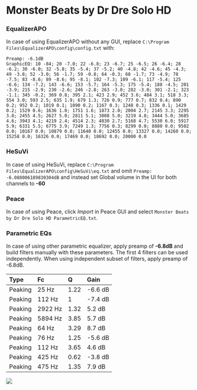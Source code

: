 # Monster Beats by Dr Dre Solo HD

### EqualizerAPO
In case of using EqualizerAPO without any GUI, replace `C:\Program Files\EqualizerAPO\config\config.txt`
with:
```
Preamp: -6.1dB
GraphicEQ: 10 -84; 20 -7.0; 22 -6.8; 23 -6.7; 25 -6.5; 26 -6.4; 28 -6.2; 30 -6.0; 32 -5.8; 35 -5.4; 37 -5.2; 40 -4.8; 42 -4.6; 45 -4.3; 49 -3.8; 52 -3.0; 56 -1.7; 59 -0.8; 64 -0.3; 68 -1.7; 73 -4.9; 78 -7.5; 83 -8.6; 89 -8.6; 95 -8.1; 102 -7.3; 109 -6.1; 117 -5.4; 125 -6.6; 134 -7.2; 143 -6.6; 153 -5.7; 164 -5.3; 175 -5.4; 188 -4.5; 201 -3.9; 215 -2.9; 230 -2.6; 246 -2.8; 263 -3.0; 282 -3.0; 301 -2.1; 323 -1.1; 345 -0.2; 369 0.8; 395 2.1; 423 2.9; 452 3.6; 484 3.1; 518 3.3; 554 3.0; 593 2.5; 635 1.9; 679 1.3; 726 0.9; 777 0.7; 832 0.4; 890 0.2; 952 0.2; 1019 0.1; 1090 0.2; 1167 0.3; 1248 0.3; 1336 0.1; 1429 0.2; 1529 0.6; 1636 1.0; 1751 1.6; 1873 2.0; 2004 2.7; 2145 3.3; 2295 3.8; 2455 4.5; 2627 5.0; 2811 5.1; 3008 5.0; 3219 4.8; 3444 5.0; 3685 4.6; 3943 4.1; 4219 2.4; 4514 2.3; 4830 2.7; 5168 4.7; 5530 6.0; 5917 5.9; 6331 5.5; 6775 3.9; 7249 1.3; 7756 0.3; 8299 0.0; 8880 0.0; 9502 0.0; 10167 0.0; 10879 0.0; 11640 0.0; 12455 0.0; 13327 0.0; 14260 0.0; 15258 0.0; 16326 0.0; 17469 0.0; 18692 0.0; 20000 0.0
```

### HeSuVi
In case of using HeSuVi, replace `C:\Program Files\EqualizerAPO\config\HeSuVi\eq.txt` and omit `Preamp:
-6.088006189830304dB` and instead set Global volume in the UI for both channels to **-60**

### Peace
In case of using Peace, click *Import* in Peace GUI and select `Monster Beats by Dr Dre Solo HD ParametricEQ.txt`.

### Parametric EQs
In case of using other parametric equalizer, apply preamp of **-6.8dB** and build filters manually
with these parameters. The first 4 filters can be used independently.
When using independent subset of filters, apply preamp of -6.8dB.

| Type    | Fc      |    Q | Gain    |
|:--------|:--------|:-----|:--------|
| Peaking | 25 Hz   | 1.22 | -6.6 dB |
| Peaking | 112 Hz  | 1    | -7.4 dB |
| Peaking | 2922 Hz | 1.32 | 5.2 dB  |
| Peaking | 5894 Hz | 3.85 | 5.7 dB  |
| Peaking | 64 Hz   | 3.29 | 8.7 dB  |
| Peaking | 76 Hz   | 1.25 | -5.6 dB |
| Peaking | 112 Hz  | 3.65 | 4.6 dB  |
| Peaking | 425 Hz  | 0.62 | -3.8 dB |
| Peaking | 475 Hz  | 1.35 | 7.9 dB  |

![](https://raw.githubusercontent.com/jaakkopasanen/AutoEq/master/results/innerfidelity/sbaf-serious/Monster%20Beats%20by%20Dr%20Dre%20Solo%20HD/Monster%20Beats%20by%20Dr%20Dre%20Solo%20HD.png)